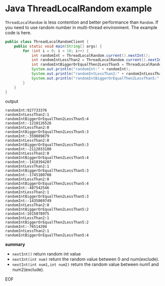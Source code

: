 # Java ThreadLocalRandom example
`ThreadLocalRandom` is less contention and better performance than `Random`. If you need to use random number in 
multi-thread environment. The example code is here.
```java
public class ThreadLocalRandomClient {
    public static void main(String[] args) {
        for (int i = 0; i < 10; i++) {
            int randomInt = ThreadLocalRandom.current().nextInt();
            int randomIntLessThan2 = ThreadLocalRandom.current().nextInt(2);
            int randomIntBiggerOrEqualThen2LessThan5 = ThreadLocalRandom.current().nextInt(2, 5);
            System.out.println("randomInt:" + randomInt);
            System.out.println("randomIntLessThan2:" + randomIntLessThan2);
            System.out.println("randomIntBiggerOrEqualThen2LessThan5:" + randomIntBiggerOrEqualThen2LessThan5);
        }
    }
}
```
output
```
randomInt:927733376
randomIntLessThan2:1
randomIntBiggerOrEqualThen2LessThan5:4
randomInt:-1210126526
randomIntLessThan2:0
randomIntBiggerOrEqualThen2LessThan5:3
randomInt:-359089879
randomIntLessThan2:0
randomIntBiggerOrEqualThen2LessThan5:3
randomInt:-2112033180
randomIntLessThan2:0
randomIntBiggerOrEqualThen2LessThan5:4
randomInt:-1410394207
randomIntLessThan2:1
randomIntBiggerOrEqualThen2LessThan5:3
randomInt:-1745100708
randomIntLessThan2:0
randomIntBiggerOrEqualThen2LessThan5:4
randomInt:-487542546
randomIntLessThan2:1
randomIntBiggerOrEqualThen2LessThan5:3
randomInt:-1435869749
randomIntLessThan2:0
randomIntBiggerOrEqualThen2LessThan5:2
randomInt:1015078975
randomIntLessThan2:1
randomIntBiggerOrEqualThen2LessThan5:2
randomInt:-76514204
randomIntLessThan2:1
randomIntBiggerOrEqualThen2LessThan5:4
```

**summary**

* `nextInt()` return random int value
* `nextInt(int num)` return the random value between 0 and num(exclude).
* `nextInt(int num1,int num2)` return the random value between num1 and num2(exclude).

EOF